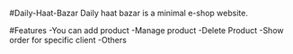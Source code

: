 #Daily-Haat-Bazar
Daily haat bazar is a minimal e-shop website.

#Features
-You can add product
-Manage product
-Delete Product
-Show order for specific client
-Others